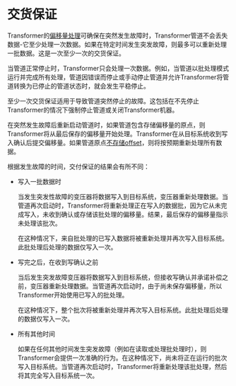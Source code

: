 # 交货保证

Transformer的[偏移量处理](https://streamsets.com/documentation/controlhub/latest/help/transformer/Pipelines/Offsets.html#concept_a4b_hkw_gjb)可确保在突然发生故障时，Transformer管道不会丢失数据-它至少处理一次数据。如果在特定时间发生突发故障，则最多可以重新处理一批数据。这是一次至少一次的交货保证。

当管道正常停止时，Transformer只会处理一次数据。例如，当管道以批处理模式运行并完成所有处理，管道因错误而停止或手动停止管道并允许Transformer将管道转换为已停止的管道状态时，就会发生平稳停止。

至少一次交货保证适用于导致管道突然停止的故障。这包括在不先停止Transformer的情况下强制停止管道或关闭Transformer机器。

在突然发生故障后重新启动管道时，如果管道包含存储偏移量的原点，则Transformer将从最后保存的偏移量开始处理。Transformer在从目标系统收到写入确认后提交偏移量。如果管道原点[不存储offset](https://streamsets.com/documentation/controlhub/latest/help/transformer/Pipelines/Offsets.html#concept_a4b_hkw_gjb__dd-NoOffsets)，则将按预期重新处理所有数据。

根据发生故障的时间，交付保证的结果会有所不同：

- 写入一批数据时

  当发生突发性故障的变压器将数据写入到目标系统，变压器重新处理数据。当管道再次启动时，Transformer将重新处理正在写入的数据批，因为它从未完成写入，未收到确认或存储该批处理的偏移量。结果，最后保存的偏移量指示未处理该批次。

  在这种情况下，来自批处理的已写入数据将被重新处理并再次写入目标系统。此批处理后处理的数据仅写入一次。

- 写完之后，在收到写确认之前

  当后发生突发故障变压器将数据写入到目标系统，但接收写确认并承诺补偿之前，变压器重新处理数据。当管道再次启动时，由于尚未保存偏移量，所以Transformer开始使用已写入的批处理。

  在这种情况下，整个批次将被重新处理并再次写入目标系统。此批处理后处理的数据仅写入一次。

  

- 所有其他时间

  如果在任何其他时间发生突发故障（例如在读取或处理批处理时），则Transformer会提供一次准确的行为。在这种情况下，尚未将正在运行的批次写入目标系统。当管道再次启动时，Transformer将重新处理该批处理，然后将其完全写入目标系统一次。